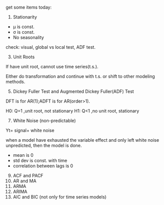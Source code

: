 get some items today:

1. Stationarity
  - μ is const.
  - σ is const.
  - No seasonality
  
  check: visual, global vs local test, ADF test.
  
3. Unit Roots

  If have unit root, cannot use time series(t.s.). 
  
  Either do transformation and continue with t.s. or shift to other modeling methods.
  
5. Dickey Fuller Test and Augmented Dickey Fuller(ADF) Test

  DFT is for AR(1);ADFT is for AR(order>1).
  
  H0: Q=1 ,unit root, not stationary
  H1: Q<1 ,no unit root, stationary
  
7. White Noise (non-predictable)
  
  Yt= signal+ white noise
  
  when a model have exhausted the variable effect and only left white noise unpredicted, then the model is done.
  
  - mean is 0
  - std dev is const. with time
  - correlation between lags is 0
 
9. ACF and PACF
10. AR and MA
11. ARMA
12. ARIMA
13. AIC and BIC (not only for time series models)
